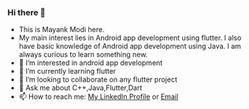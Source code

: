 ### Hi there 👋
- This is Mayank Modi here.
- My main interest lies in Android app development using flutter. I also have basic knowledge of Android app development using Java. I am always curious to learn something new.
- 👀 I’m interested in android app development
- 🌱 I’m currently learning flutter 
- 💞️ I’m looking to collaborate on any flutter project
- 💬 Ask me about C++,Java,Flutter,Dart
- 📫 How to reach me: [My Linkedln Profile](https://www.linkedin.com/in/mayank-modi-9273b91b6/) or [Email](mailto:m.modi2908@gmail.com?subject=[GitHub])

